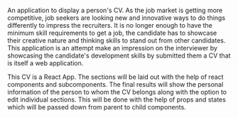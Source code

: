 An application to display a person's CV. As the job market is getting more competitive, job seekers are looking new and innovative ways to do things differently to impress the recruiters. It is no longer enough to have the minimum skill requirements to get a job, the candidate has to showcase their creative nature and thinking skills to stand out from other candidates. This application is an attempt make an impression on the interviewer by showcasing the candidate's development skills by submitted them a CV that is itself a web application.

This CV is a React App. The sections will be laid out with the help of react components and subcomponents. The final results will show the personal information of the person to whom the CV belongs along with the option to edit individual sections. This will be done with the help of props and states which will be passed down from parent to child components.